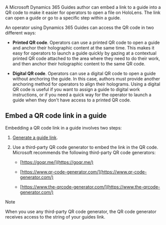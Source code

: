

A Microsoft Dynamics 365 Guides author can embed a link to a guide into a QR code to make it easier for operators to open a file on HoloLens. The link can open a guide or 
go to a specific step within a guide.

An operator using Dynamics 365 Guides can access the QR code in two different ways:

- **Printed QR code**. Operators can use a printed QR code to open a guide and anchor their holographic content at the same time. This makes it easy for operators to 
launch a guide quickly by gazing at a contextual printed QR code attached to the area where they need to do their work, and then anchor their holographic content 
to the same QR code.

- **Digital QR code**. Operators can use a digital QR code to open a guide without anchoring the guide. In this case, authors must provide another 
anchoring method for operators to align their holograms. Using a digital QR code is useful if you want to assign a guide to digital work instructions, 
or if you need a quick way for the operator to launch a guide when they don't have access to a printed QR code.

## Embed a QR code link in a guide

Embedding a QR code link in a guide involves two steps:

1. [Generate a guide link](pc-app-copy-link-guide-step.md). 

2. Use a third-party QR code generator to embed the link in the QR code. Microsoft recommends the following third-party QR code generators:

    - [https://goqr.me/](https://goqr.me/)    
    
    - [https://www.qr-code-generator.com/](https://www.qr-code-generator.com/)
    
    - [https://www.the-qrcode-generator.com/](https://www.the-qrcode-generator.com/)

 
> [!NOTE]
> When you use any third-party QR code generator, the QR code generator receives access to the string of your guides link.
